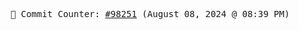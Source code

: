 <p align="center">
    <samp>
        📮 Commit Counter: <a href="https://github.com/Javascript-void0/Javascript-void0/commits/main">#98251</a> (August 08, 2024 @ 08:39 PM)
    </samp>
</p>